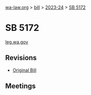 [wa-law.org](/) > [bill](/bill/) > [2023-24](/bill/2023-24/) > [SB 5172](/bill/2023-24/sb/5172/)

# SB 5172
[leg.wa.gov](https://app.leg.wa.gov/billsummary?BillNumber=5172&Year=2023&Initiative=false)

## Revisions
* [Original Bill](1/)

## Meetings